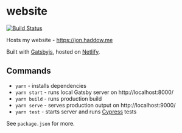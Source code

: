 # website

[![Build Status](https://travis-ci.org/jonhaddow/website.svg?branch=master)](https://travis-ci.org/jonhaddow/website)

Hosts my website - https://jon.haddow.me

Built with [Gatsbyjs](https://www.gatsbyjs.org/), hosted on [Netlify](https://www.netlify.com/).

## Commands

-   `yarn` - installs dependencies
-   `yarn start` - runs local Gatsby server on http://localhost:8000/
-   `yarn build` - runs production build
-   `yarn serve` - serves production output on http://localhost:9000/
-   `yarn test` - starts server and runs [Cypress](https://www.cypress.io/) tests

See `package.json` for more.
